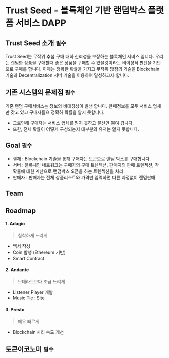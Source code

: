 # Trust Seed  - 블록체인 기반 랜덤박스 플랫폼 서비스 DAPP

## Trust Seed 소개 <code>필수</code>


Trust Seed는 무작위 추첨 구매 대하 신뢰성을 보장하는 블록체인 서비스 입니다.
우리는 랜덤한 상품을 구매할때 좋은 상품을 구매할 수 있을것이라는 비이성적 판단을 기반으로 구매를 합니다.
이제는 정확한 확률을 가지고 무작위 당첨의 기술을 Blockchain 기술과 Decentralization 서버 기술을 이용하여 달성하고자 합니다.


## 기존 시스템의 문제점 <code>필수</code>

기존 랜덤 구매서비스는 정보의 비대칭성이 발생 합니다. 판매정보를 모두 서비스 업체만 갖고 있고 구매자들으 정확하 확률을 알지 못합니다.
- 그로인해 구매자는 서비스 업체를 믿지 못하고 불신만 쌓여 갑니다.
- 또한, 전체 확률이 어떻게 구성되는지 대부분의 유저는 알지 못합니다.

## Goal <code>필수</code>
- 결제 : Blockchain 기술을 통해 구매자는 토큰으로 랜덤 박스를 구매합니다.
- 서버 : 블록체인 네트워크는 구매자의 구매 트렌젝션, 판매자의 판매 트렌젝션, 각 확률에 대한 계산으로 랜덤박스 오픈을 하는 트렌젝션을 처리
- 판매자 : 판매자는 전체 상품리스트와 가격만 입력하면 다른 과정없이 랜덤판매

## Team

## Roadmap

#### 1. Adagio
> 침착하게 느리게

- 백서 작성
- Coin 발행 (Ethereum 기반)
- Smart Contract

#### 2. Andante
> 모데라토보다 조금 느리게

- Listener Player 개발
- Music Tie : Site

#### 3. Presto
> 매우 빠르게

- Blockchain 처리 속도 개선


## 토큰이코노미 <code>필수</code>

